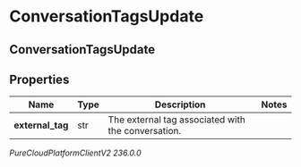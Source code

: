 # ConversationTagsUpdate

## ConversationTagsUpdate

## Properties

|Name | Type | Description | Notes|
|------------ | ------------- | ------------- | -------------|
| **external_tag** | str | The external tag associated with the conversation. | |



_PureCloudPlatformClientV2 236.0.0_
